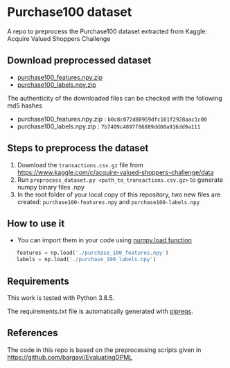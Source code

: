 # Purchase100 dataset

A repo to preprocess the Purchase100 dataset extracted from Kaggle: Acquire Valued Shoppers Challenge

## Download preprocessed dataset

 - [purchase100_features.npy.zip](https://github.com/xehartnort/Purchase100-dataset/releases/download/v1.0/purchase100_features.npy.zip)
 - [purchase100_labels.npy.zip](https://github.com/xehartnort/Purchase100-dataset/releases/download/v1.0/purchase100_labels.npy.zip)

The authenticity of the downloaded files can be checked with the following md5 hashes

 - purchase100_features.npy.zip : `b0c8c072d80959dfc161f2928aac1c00`
 - purchase100_labels.npy.zip : `7b7409c4897f86889dd08a916dd9a111`

## Steps to preprocess the dataset

 1. Download the `transactions.csv.gz` file from https://www.kaggle.com/c/acquire-valued-shoppers-challenge/data
 2. Run `preprocess_dataset.py <path_to_transactions.csv.gz>` to generate numpy binary files .npy
 3. In the root folder of your local copy of this repository, two new files are created: `purchase100-features.npy` and `purchase100-labels.npy`
 
## How to use it

 - You can import them in your code using [numpy.load function](https://numpy.org/doc/stable/reference/generated/numpy.load.html)

 ```python
    features = np.load('./purchase_100_features.npy')
    labels = np.load('./purchase_100_labels.npy')
 ```

## Requirements

This work is tested with Python 3.8.5.

The requirements.txt file is automatically generated with [pipreqs](https://github.com/bndr/pipreqs).

## References

The code in this repo is based on the preprocessing scripts given in https://github.com/bargavj/EvaluatingDPML
